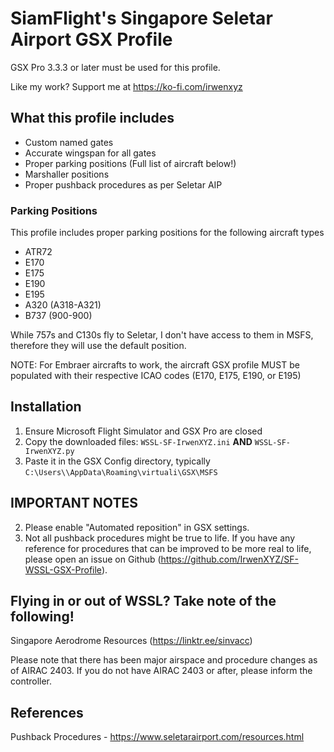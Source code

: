 # SiamFlight's Singapore Seletar Airport GSX Profile
GSX Pro 3.3.3 or later must be used for this profile.

Like my work? Support me at https://ko-fi.com/irwenxyz

## What this profile includes
- Custom named gates
- Accurate wingspan for all gates
- Proper parking positions (Full list of aircraft below!)
- Marshaller positions
- Proper pushback procedures as per Seletar AIP

### Parking Positions
This profile includes proper parking positions for the following aircraft types
- ATR72
- E170
- E175
- E190
- E195
- A320 (A318-A321)
- B737 (900-900)

While 757s and C130s fly to Seletar, I don't have access to them in MSFS, therefore they will use the default position.

NOTE: For Embraer aircrafts to work, the aircraft GSX profile MUST be populated with their respective ICAO codes (E170, E175, E190, or E195)

## Installation
1. Ensure Microsoft Flight Simulator and GSX Pro are closed
2. Copy the downloaded files: `WSSL-SF-IrwenXYZ.ini` **AND** `WSSL-SF-IrwenXYZ.py`
3. Paste it in the GSX Config directory, typically `C:\Users\\AppData\Roaming\virtuali\GSX\MSFS`

## IMPORTANT NOTES
2. Please enable "Automated reposition" in GSX settings.
3. Not all pushback procedures might be true to life. If you have any reference for procedures that can be improved to be more real to life, please open an issue on Github (https://github.com/IrwenXYZ/SF-WSSL-GSX-Profile).

## Flying in or out of WSSL? Take note of the following!
Singapore Aerodrome Resources (https://linktr.ee/sinvacc)

Please note that there has been major airspace and procedure changes as of AIRAC 2403. If you do not have AIRAC 2403 or after, please inform the controller.

## References
Pushback Procedures - https://www.seletarairport.com/resources.html
